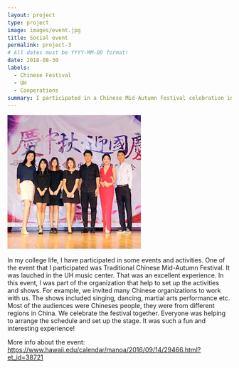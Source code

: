 ```yaml
---
layout: project
type: project
image: images/event.jpg
title: Social event
permalink: project-3
# All dates must be YYYY-MM-DD format!
date: 2018-08-30
labels:
  - Chinese Festival
  - UH
  - Cooperations
summary: I participated in a Chinese Mid-Autumn Festival celebration in UH.
---
```


<img class="ui medium right floated rounded image" src="../images/event.jpg">

In my college life, I have participated in some events and activities. One of the event that I participated was Traditional Chinese Mid-Autumn Festival. It was lauched in the UH music center. That was an excellent experience. In this event, I was part of the organization that help to set up the activities and shows. For example, we invited many Chinese organizations to work with us. The shows included singing, dancing, martial arts performance etc. Most of the audiences were Chineses people, they were from different regions in China. We celebrate the festival together. Everyone was helping to arrange the schedule and set up the stage. It was such a fun and interesting experience! 



More info about the event: https://www.hawaii.edu/calendar/manoa/2016/09/14/29466.html?et_id=38721
